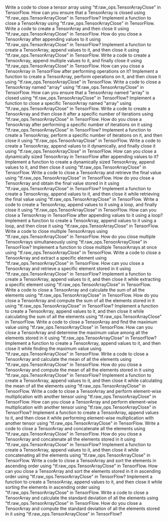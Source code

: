 Write a code to close a tensor array using "tf.raw_ops.TensorArrayClose" in TensorFlow.
How can you ensure that a TensorArray is closed using "tf.raw_ops.TensorArrayClose" in TensorFlow?
Implement a function to close a TensorArray using "tf.raw_ops.TensorArrayClose" in TensorFlow.
Write a code to create a TensorArray and then close it using "tf.raw_ops.TensorArrayClose" in TensorFlow.
How do you close a TensorArray after appending values to it using "tf.raw_ops.TensorArrayClose" in TensorFlow?
Implement a function to create a TensorArray, append values to it, and then close it using "tf.raw_ops.TensorArrayClose" in TensorFlow.
Write a code to create a TensorArray, append multiple values to it, and finally close it using "tf.raw_ops.TensorArrayClose" in TensorFlow.
How can you close a TensorArray in TensorFlow after performing operations on it?
Implement a function to create a TensorArray, perform operations on it, and then close it using "tf.raw_ops.TensorArrayClose" in TensorFlow.
Write a code to close a TensorArray named "array" using "tf.raw_ops.TensorArrayClose" in TensorFlow.
How can you ensure that a TensorArray named "array" is closed using "tf.raw_ops.TensorArrayClose" in TensorFlow?
Implement a function to close a specific TensorArray named "array" using "tf.raw_ops.TensorArrayClose" in TensorFlow.
Write a code to create a TensorArray and then close it after a specific number of iterations using "tf.raw_ops.TensorArrayClose" in TensorFlow.
How do you close a TensorArray after performing a specific number of iterations on it using "tf.raw_ops.TensorArrayClose" in TensorFlow?
Implement a function to create a TensorArray, perform a specific number of iterations on it, and then close it using "tf.raw_ops.TensorArrayClose" in TensorFlow.
Write a code to create a TensorArray, append values to it dynamically, and finally close it using "tf.raw_ops.TensorArrayClose" in TensorFlow.
How can you close a dynamically sized TensorArray in TensorFlow after appending values to it?
Implement a function to create a dynamically sized TensorArray, append values to it, and then close it using "tf.raw_ops.TensorArrayClose" in TensorFlow.
Write a code to close a TensorArray and retrieve the final value using "tf.raw_ops.TensorArrayClose" in TensorFlow.
How do you close a TensorArray and obtain the final value stored in it using "tf.raw_ops.TensorArrayClose" in TensorFlow?
Implement a function to create a TensorArray, append values to it, and then close it while retrieving the final value using "tf.raw_ops.TensorArrayClose" in TensorFlow.
Write a code to create a TensorArray, append values to it using a loop, and finally close it using "tf.raw_ops.TensorArrayClose" in TensorFlow.
How can you close a TensorArray in TensorFlow after appending values to it using a loop?
Implement a function to create a TensorArray, append values to it using a loop, and then close it using "tf.raw_ops.TensorArrayClose" in TensorFlow.
Write a code to close multiple TensorArrays using "tf.raw_ops.TensorArrayClose" in TensorFlow.
How do you close multiple TensorArrays simultaneously using "tf.raw_ops.TensorArrayClose" in TensorFlow?
Implement a function to close multiple TensorArrays at once using "tf.raw_ops.TensorArrayClose" in TensorFlow.
Write a code to close a TensorArray and extract a specific element using "tf.raw_ops.TensorArrayClose" in TensorFlow.
How can you close a TensorArray and retrieve a specific element stored in it using "tf.raw_ops.TensorArrayClose" in TensorFlow?
Implement a function to create a TensorArray, append values to it, and then close it while extracting a specific element using "tf.raw_ops.TensorArrayClose" in TensorFlow.
Write a code to close a TensorArray and calculate the sum of all the elements using "tf.raw_ops.TensorArrayClose" in TensorFlow.
How do you close a TensorArray and compute the sum of all the elements stored in it using "tf.raw_ops.TensorArrayClose" in TensorFlow?
Implement a function to create a TensorArray, append values to it, and then close it while calculating the sum of all the elements using "tf.raw_ops.TensorArrayClose" in TensorFlow.
Write a code to close a TensorArray and find the maximum value using "tf.raw_ops.TensorArrayClose" in TensorFlow.
How can you close a TensorArray and determine the maximum value among all the elements stored in it using "tf.raw_ops.TensorArrayClose" in TensorFlow?
Implement a function to create a TensorArray, append values to it, and then close it while finding the maximum value using "tf.raw_ops.TensorArrayClose" in TensorFlow.
Write a code to close a TensorArray and calculate the mean of all the elements using "tf.raw_ops.TensorArrayClose" in TensorFlow.
How do you close a TensorArray and compute the mean of all the elements stored in it using "tf.raw_ops.TensorArrayClose" in TensorFlow?
Implement a function to create a TensorArray, append values to it, and then close it while calculating the mean of all the elements using "tf.raw_ops.TensorArrayClose" in TensorFlow.
Write a code to close a TensorArray and perform element-wise multiplication with another tensor using "tf.raw_ops.TensorArrayClose" in TensorFlow.
How can you close a TensorArray and perform element-wise multiplication with another tensor using "tf.raw_ops.TensorArrayClose" in TensorFlow?
Implement a function to create a TensorArray, append values to it, and then close it while performing element-wise multiplication with another tensor using "tf.raw_ops.TensorArrayClose" in TensorFlow.
Write a code to close a TensorArray and concatenate all the elements using "tf.raw_ops.TensorArrayClose" in TensorFlow.
How do you close a TensorArray and concatenate all the elements stored in it using "tf.raw_ops.TensorArrayClose" in TensorFlow?
Implement a function to create a TensorArray, append values to it, and then close it while concatenating all the elements using "tf.raw_ops.TensorArrayClose" in TensorFlow.
Write a code to close a TensorArray and sort the elements in ascending order using "tf.raw_ops.TensorArrayClose" in TensorFlow.
How can you close a TensorArray and sort the elements stored in it in ascending order using "tf.raw_ops.TensorArrayClose" in TensorFlow?
Implement a function to create a TensorArray, append values to it, and then close it while sorting the elements in ascending order using "tf.raw_ops.TensorArrayClose" in TensorFlow.
Write a code to close a TensorArray and calculate the standard deviation of all the elements using "tf.raw_ops.TensorArrayClose" in TensorFlow.
How do you close a TensorArray and compute the standard deviation of all the elements stored in it using "tf.raw_ops.TensorArrayClose" in TensorFlow?